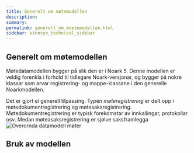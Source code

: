 ```yaml
---
title: Generelt om møtemodellen
description:
summary:
permalink: generelt_om_moetemodellen.html
sidebar: einnsyn_technical_sidebar
---
```


## Generelt om møtemodellen
Møtedatamodellen bygger på slik den er i Noark 5. Denne modellen er veldig forenkla i forhold til tidlegare Noark-versjonar, og bygger på nokre
klassar som arvar registrering- og mappe-klassane i den generelle Noarkmodellen.

Det er gjort ei generell tilpassing.  Typen *møteregistrering* er delt opp i møtedokumentregistrering og møtesaksregistrering. Møtedokumentregistrering er
typisk forekomstar av innkallingar, protokollar osv. Medan møteasaksregistrering er sjølve saksframlegga
![Overornda datamodell møter](/felleslosninger/images/einnsyn/einnsynn_moetemodell_overordna.png)


## Bruk av modellen
